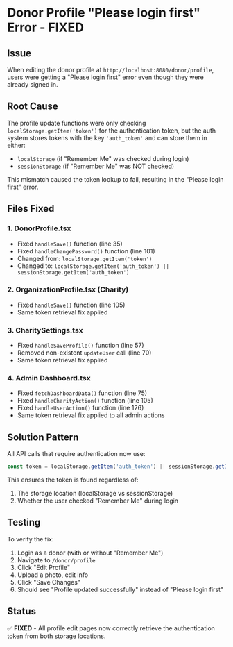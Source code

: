 # Donor Profile "Please login first" Error - FIXED

## Issue
When editing the donor profile at `http://localhost:8080/donor/profile`, users were getting a "Please login first" error even though they were already signed in.

## Root Cause
The profile update functions were only checking `localStorage.getItem('token')` for the authentication token, but the auth system stores tokens with the key `'auth_token'` and can store them in either:
- `localStorage` (if "Remember Me" was checked during login)
- `sessionStorage` (if "Remember Me" was NOT checked)

This mismatch caused the token lookup to fail, resulting in the "Please login first" error.

## Files Fixed

### 1. **DonorProfile.tsx**
- Fixed `handleSave()` function (line 35)
- Fixed `handleChangePassword()` function (line 101)
- Changed from: `localStorage.getItem('token')`
- Changed to: `localStorage.getItem('auth_token') || sessionStorage.getItem('auth_token')`

### 2. **OrganizationProfile.tsx** (Charity)
- Fixed `handleSave()` function (line 105)
- Same token retrieval fix applied

### 3. **CharitySettings.tsx**
- Fixed `handleSaveProfile()` function (line 57)
- Removed non-existent `updateUser` call (line 70)
- Same token retrieval fix applied

### 4. **Admin Dashboard.tsx**
- Fixed `fetchDashboardData()` function (line 75)
- Fixed `handleCharityAction()` function (line 105)
- Fixed `handleUserAction()` function (line 126)
- Same token retrieval fix applied to all admin actions

## Solution Pattern
All API calls that require authentication now use:
```typescript
const token = localStorage.getItem('auth_token') || sessionStorage.getItem('auth_token');
```

This ensures the token is found regardless of:
1. The storage location (localStorage vs sessionStorage)
2. Whether the user checked "Remember Me" during login

## Testing
To verify the fix:
1. Login as a donor (with or without "Remember Me")
2. Navigate to `/donor/profile`
3. Click "Edit Profile"
4. Upload a photo, edit info
5. Click "Save Changes"
6. Should see "Profile updated successfully" instead of "Please login first"

## Status
✅ **FIXED** - All profile edit pages now correctly retrieve the authentication token from both storage locations.
